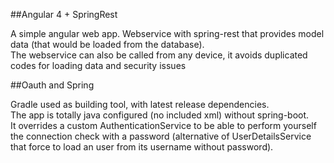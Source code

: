 ##Angular 4 + SpringRest

A simple angular web app. Webservice with spring-rest that provides model data (that would be loaded from the database).  
The webservice can also be called from any device, it avoids duplicated codes for loading data and security issues

##Oauth and Spring

Gradle used as building tool, with latest release dependencies.  
The app is totally java configured (no included xml) without spring-boot.  
It overrides a custom AuthenticationService to be able to perform yourself
the connection check with a password (alternative of UserDetailsService that force to load an user from its username without password).